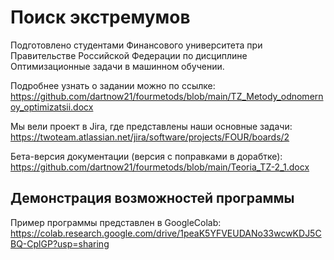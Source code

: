 # Поиск экстремумов
Подготовлено студентами Финансового университета при Правительстве Российской Федерации по дисциплине Оптимизационные задачи в машинном обучении. 

Подробнее узнать о задании можно по ссылке: https://github.com/dartnow21/fourmetods/blob/main/TZ_Metody_odnomernoy_optimizatsii.docx

Мы вели проект в Jira, где представлены наши основные задачи: https://twoteam.atlassian.net/jira/software/projects/FOUR/boards/2

Бета-версия документации (версия с поправками в дорабтке): https://github.com/dartnow21/fourmetods/blob/main/Teoria_TZ-2_1.docx

## Демонстрация возможностей программы

Пример программы представлен в GoogleColab: https://colab.research.google.com/drive/1peaK5YFVEUDANo33wcwKDJ5CBQ-CplGP?usp=sharing
